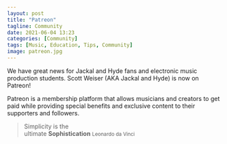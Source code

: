 ```yaml
---
layout: post
title: "Patreon"
tagline: Community
date: 2021-06-04 13:23
categories: [Community]
tags: [Music, Education, Tips, Community]
image: patreon.jpg
---
```


We have great news for Jackal and Hyde fans and electronic music production students. Scott Weiser (AKA Jackal and Hyde) is now on Patreon!

Patreon is a membership platform that allows musicians and creators to get paid while providing special benefits and exclusive content to their supporters and followers.


<blockquote cite="http://gleesik.ro">
  Simplicity is the <br> ultimate <strong>Sophistication</strong>
  <small>Leonardo da Vinci</small>
</blockquote>
